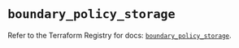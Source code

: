 # `boundary_policy_storage`

Refer to the Terraform Registry for docs: [`boundary_policy_storage`](https://registry.terraform.io/providers/hashicorp/boundary/1.4.0/docs/resources/policy_storage).
